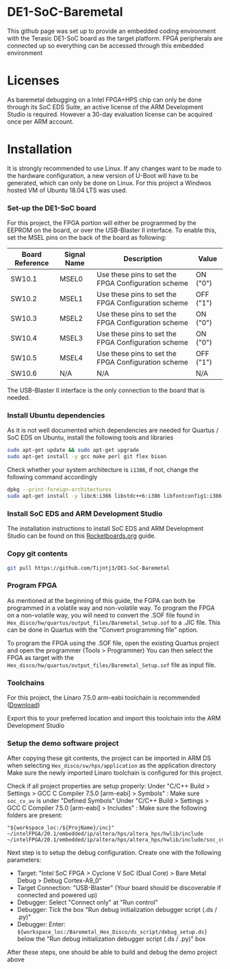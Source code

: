 # DE1-SoC-Baremetal

This github page was set up to provide an embedded coding environment with the Terasic DE1-SoC board as the target platform.
FPGA peripherals are connected up so everything can be accessed through this embedded environment

# Licenses
As baremetal debugging on a Intel FPGA+HPS chip can only be done through its SoC EDS Suite, an active license of the ARM Development Studio is required. However a 30-day evaluation license can be acquired once per ARM account.

# Installation
It is strongly recommended to use Linux. If any changes want to be made to the hardware configuration, a new version of U-Boot will have to be generated, which can only be done on Linux.
For this project a Windwos hosted VM of Ubuntu 18.04 LTS was used.

### Set-up the DE1-SoC board
For this project, the FPGA portion will either be programmed by the EEPROM on the board, or over the USB-Blaster II interface.
To enable this, set the MSEL pins on the back of the board as following:

| Board Reference | Signal Name | Description | Value | 
| ------ | ------ | ------ | ------ |
| SW10.1 | MSEL0 | Use these pins to set the FPGA Configuration scheme | ON ("0") |
| SW10.2 | MSEL1 | Use these pins to set the FPGA Configuration scheme | OFF ("1") |
| SW10.3 | MSEL2 | Use these pins to set the FPGA Configuration scheme | ON ("0") |
| SW10.4 | MSEL3 | Use these pins to set the FPGA Configuration scheme | ON ("0") |
| SW10.5 | MSEL4 | Use these pins to set the FPGA Configuration scheme | OFF ("1") |
| SW10.6 | N/A | N/A | N/A |

The USB-Blaster II interface is the only connection to the board that is needed.
### Install Ubuntu dependencies
As it is not well documented which dependencies are needed for Quartus / SoC EDS on Ubuntu, install the following tools and libraries

```sh
sudo apt-get update && sudo apt-get upgrade
sudo apt-get install -y gcc make perl git flex bison
```
Check whether your system architecture is ```i1386```, if not, change the following command accordingly
```sh
dpkg --print-foreign-architectures
sudo apt-get install -y libc6:i386 libstdc++6:i386 libfontconfig1:i386 libfreetype6:i386 libice6:i386 lib32ncurses5 zlib1g:i386 libusb-0.1-4:i386
```

### Install SoC EDS and ARM Development Studio
The installation instructions to install SoC EDS and ARM Development Studio can be found on this [Rocketboards.org](https://rocketboards.org/foswiki/Documentation/SoCEDS) guide.
### Copy git contents
```sh
git pull https://github.com/Tijntj3/DE1-SoC-Baremetal
```
### Program FPGA
As mentioned at the beginning of this guide, the FGPA can both be programmed in a volatile way and non-volatile way.
To program the FPGA on a non-volatile way, you will need to convert the .SOF file found in ```Hex_disco/hw/quartus/output_files/Baremetal_Setup.sof``` to a .JIC file. This can be done in Quartus with the "Convert programming file" option.

To program the FPGA using the .SOF file, open the existing Quartus project and open the programmer (Tools > Programmer)
You can then select the FPGA as target with the ```Hex_disco/hw/quartus/output_files/Baremetal_Setup.sof``` file as input file.

### Toolchains

For this project, the Linaro 7.5.0 arm-eabi toolchain is recommended ([Download](https://releases.linaro.org/components/toolchain/binaries/latest-7/arm-eabi/gcc-linaro-7.5.0-2019.12-x86_64_arm-eabi.tar.xz))

Export this to your preferred location and import this toolchain into the ARM Development Studio

### Setup the demo software project
After copying these git contents, the project can be imported in ARM DS when selecting ```Hex_disco/sw/hps/application``` as the application directory
Make sure the newly imported Linaro toolchain is configured for this project.

Check if all project properties are setup properly:
Under "C/C++ Build > Settings > GCC C Compiler 7.5.0 [arm-eabi] > Symbols" :
Make sure ```soc_cv_av``` is under "Defined Symbols"
Under "C/C++ Build > Settings > GCC C Compiler 7.5.0 [arm-eabi] > Includes" :
Make sure the following folders are present:
```
"${workspace_loc:/${ProjName}/inc}"
~/intelFPGA/20.1/embedded/ip/altera/hps/altera_hps/hwlib/include
~/intelFPGA/20.1/embedded/ip/altera/hps/altera_hps/hwlib/include/soc_cv_av
```

Next step is to setup the debug configuration. Create one with the following parameters:

 - Target: "Intel SoC FPGA > Cyclone V SoC (Dual Core) > Bare Metal Debug > Debug Cortex-A9_0"
 - Target Connection: "USB-Blaster" (Your board should be discoverable if connected and powered up)
 - Debugger: Select "Connect only" at "Run control"
 - Debugger: Tick the box "Run debug initialization debugger script (.ds / .py)"
 - Debugger: Enter: ```${workspace_loc:/Baremetal_Hex_Disco/ds_script/debug_setup.ds}``` below the "Run debug initialization debugger script (.ds / .py)" box

After these steps, one should be able to build and debug the demo project above
